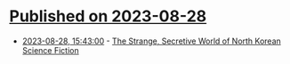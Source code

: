 # [Published on 2023-08-28](index.md)

* [2023-08-28, 15:43:00](https://soylentnews.org/article.pl?sid=23/08/27/0713257&from=rss) - [The Strange, Secretive World of North Korean Science Fiction](https://soylentnews.org/article.pl?sid=23/08/27/0713257&from=rss)
